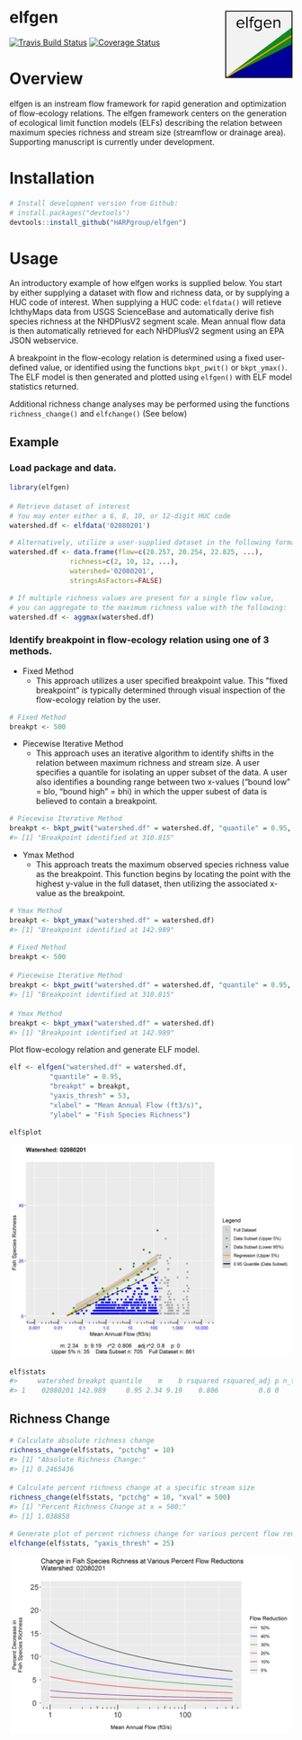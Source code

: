 # elfgen <img src="man/figures/logo.png" align="right" width="120" />

[![Travis Build Status](https://travis-ci.org/HARPgroup/elfgen.svg?branch=master)](https://travis-ci.org/HARPgroup/elfgen)
[![Coverage Status](https://codecov.io/gh/HARPgroup/elfgen/branch/master/graph/badge.svg)](https://codecov.io/gh/HARPgroup/elfgen)

# Overview
 
elfgen is an instream flow framework for rapid generation and optimization of flow-ecology relations. The elfgen framework centers on the generation of ecological limit function models (ELFs) describing the relation between maximum species richness and stream size (streamflow or drainage area). Supporting manuscript is currently under development.

# Installation

``` r
# Install development version from Github:
# install.packages("devtools")
devtools::install_github("HARPgroup/elfgen")
```

# Usage
An introductory example of how elfgen works is supplied below. You start 
by either supplying a dataset with flow and richness data, or by supplying 
a HUC code of interest. When supplying a HUC code: `elfdata()` will 
retieve IchthyMaps data from USGS ScienceBase and automatically derive fish 
species richness at the NHDPlusV2 segment scale. Mean annual flow data is then
automatically retrieved for each NHDPlusV2 segment using an EPA JSON webservice.

A breakpoint in the flow-ecology relation is determined using a fixed user-defined
value, or identified using the functions `bkpt_pwit()` or `bkpt_ymax()`. The ELF
model is then generated and plotted using `elfgen()` with ELF model statistics
returned.

Additional richness change analyses may be performed using the functions `richness_change()` and `elfchange()` (See below)


## Example
### Load package and data.

``` r
library(elfgen)

# Retrieve dataset of interest
# You may enter either a 6, 8, 10, or 12-digit HUC code
watershed.df <- elfdata('02080201')
```

``` r
# Alternatively, utilize a user-supplied dataset in the following format:
watershed.df <- data.frame(flow=c(28.257, 20.254, 22.825, ...), 
			   richness=c(2, 10, 12, ...),
			   watershed='02080201',
			   stringsAsFactors=FALSE) 
```

``` r
# If multiple richness values are present for a single flow value, 
# you can aggregate to the maximum richness value with the following:
watershed.df <- aggmax(watershed.df)			   
```


### Identify breakpoint in flow-ecology relation using one of 3 methods.
* Fixed Method
  * This approach utilizes a user specified breakpoint value. This "fixed breakpoint" is typically 
	determined through visual inspection of the flow-ecology relation by the user.
``` r
# Fixed Method
breakpt <- 500	
```	
* Piecewise Iterative Method
  * This approach uses an iterative algorithm to identify shifts in the relation between maximum richness 
	and stream size. A user specifies a quantile for isolating an upper subset of the data. A user also 
	identifies a bounding range between two x-values (“bound low” = blo, “bound high” = bhi) in which the 
	upper subest of data is believed to contain a breakpoint.
``` r
# Piecewise Iterative Method
breakpt <- bkpt_pwit("watershed.df" = watershed.df, "quantile" = 0.95, "blo" = 200, "bhi" = 500)  
#> [1] "Breakpoint identified at 310.815"
```		
* Ymax Method
  * This approach treats the maximum observed species richness value as the breakpoint. This function begins 
	by locating the point with the highest y-value in the full dataset, then utilizing the associated x-value 
	as the breakpoint.
``` r
# Ymax Method		
breakpt <- bkpt_ymax("watershed.df" = watershed.df)			   
#> [1] "Breakpoint identified at 142.989"
```

``` r
# Fixed Method
breakpt <- 500

# Piecewise Iterative Method
breakpt <- bkpt_pwit("watershed.df" = watershed.df, "quantile" = 0.95, "blo" = 200, "bhi" = 500)  
#> [1] "Breakpoint identified at 310.815"
		
# Ymax Method		
breakpt <- bkpt_ymax("watershed.df" = watershed.df)			   
#> [1] "Breakpoint identified at 142.989"
```

Plot flow-ecology relation and generate ELF model.	
``` r				   
elf <- elfgen("watershed.df" = watershed.df,
	      "quantile" = 0.95,
	      "breakpt" = breakpt,
	      "yaxis_thresh" = 53,
	      "xlabel" = "Mean Annual Flow (ft3/s)",
	      "ylabel" = "Fish Species Richness")
```

``` r
elf$plot
```

![](man/figures/README-example-1.png)<!-- -->

``` r
elf$stats
#>     watershed breakpt quantile    m    b rsquared rsquared_adj p n_total n_subset n_subset_upper
#> 1	02080201 142.989     0.95 2.34 9.19    0.806          0.8 0     861      705             35
```

## Richness Change

``` r
# Calculate absolute richness change
richness_change(elf$stats, "pctchg" = 10)
#> [1] "Absolute Richness Change:"
#> [1] 0.2465436

# Calculate percent richness change at a specific stream size
richness_change(elf$stats, "pctchg" = 10, "xval" = 500)
#> [1] "Percent Richness Change at x = 500:"
#> [1] 1.038858
```

``` r
# Generate plot of percent richness change for various percent flow reductions
elfchange(elf$stats, "yaxis_thresh" = 25)
```

![](man/figures/README-example-2.png)<!-- -->
